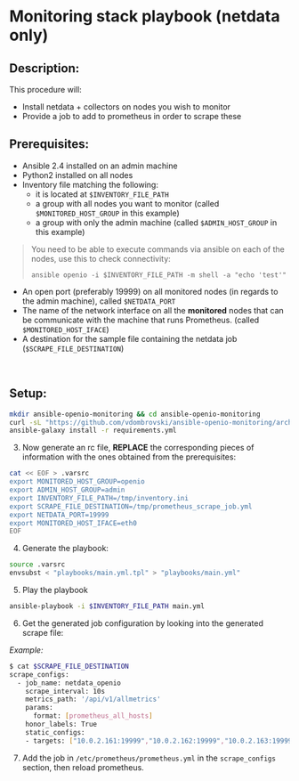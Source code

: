 Monitoring stack playbook (netdata only)
===

Description:
---

This procedure will:
- Install netdata + collectors on nodes you wish to monitor
- Provide a job to add to prometheus in order to scrape these

Prerequisites:
---

- Ansible 2.4 installed on an admin machine
- Python2 installed on all nodes
- Inventory file matching the following:
    - it is located at `$INVENTORY_FILE_PATH`
    - a group with all nodes you want to monitor (called `$MONITORED_HOST_GROUP` in this example)
    - a group with only the admin machine (called `$ADMIN_HOST_GROUP` in this example)
> You need to be able to execute commands via ansible on each of the nodes, use this to check connectivity:
>
> `ansible openio -i $INVENTORY_FILE_PATH -m shell -a "echo 'test'"`
- An open port (preferably 19999) on all monitored nodes (in regards to the admin machine), called `$NETDATA_PORT`
- The name of the network interface on all the **monitored** nodes that can be communicate with the machine that runs Prometheus. (called `$MONITORED_HOST_IFACE`)
- A destination for the sample file containing the netdata job (`$SCRAPE_FILE_DESTINATION`)

<p style="page-break-after: always;">&nbsp;</p>

Setup:
---

```sh
mkdir ansible-openio-monitoring && cd ansible-openio-monitoring
curl -sL "https://github.com/vdombrovski/ansible-openio-monitoring/archive/netdata.tar.gz" | tar xz --strip-components=1
ansible-galaxy install -r requirements.yml
```

3. Now generate an rc file, **REPLACE** the corresponding pieces of information with the ones obtained from the prerequisites:
```sh
cat << EOF > .varsrc
export MONITORED_HOST_GROUP=openio
export ADMIN_HOST_GROUP=admin
export INVENTORY_FILE_PATH=/tmp/inventory.ini
export SCRAPE_FILE_DESTINATION=/tmp/prometheus_scrape_job.yml
export NETDATA_PORT=19999
export MONITORED_HOST_IFACE=eth0
EOF
```

4. Generate the playbook:
```sh
source .varsrc
envsubst < "playbooks/main.yml.tpl" > "playbooks/main.yml"
```

5. Play the playbook

```sh
ansible-playbook -i $INVENTORY_FILE_PATH main.yml
```

6. Get the generated job configuration by looking into the generated scrape file:

*Example:*
```sh
$ cat $SCRAPE_FILE_DESTINATION
scrape_configs:
  - job_name: netdata_openio
    scrape_interval: 10s
    metrics_path: '/api/v1/allmetrics'
    params:
      format: [prometheus_all_hosts]
    honor_labels: True
    static_configs:
    - targets: ["10.0.2.161:19999","10.0.2.162:19999","10.0.2.163:19999"]
```

7. Add the job in `/etc/prometheus/prometheus.yml` in the `scrape_configs` section, then reload prometheus.
